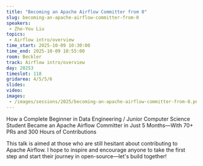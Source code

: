 ```yaml
---
title: "Becoming an Apache Airflow Committer from 0"
slug: becoming-an-apache-airflow-committer-from-0
speakers:
 - Zhe-You Liu
topics:
 - Airflow intro/overview
time_start: 2025-10-09 10:30:00
time_end: 2025-10-09 10:55:00
room: Beckler
track: Airflow intro/overview
day: 20253
timeslot: 118
gridarea: 4/5/5/6
slides:
video:
images:
 - /images/sessions/2025/becoming-an-apache-airflow-committer-from-0.png
---
```


How a Complete Beginner in Data Engineering / Junior Computer Science Student Became an Apache Airflow Committer in Just 5 Months—With 70+ PRs and 300 Hours of Contributions

This talk is aimed at those who are still hesitant about contributing to Apache Airflow. I hope to inspire and encourage anyone to take the first step and start their journey in open-source—let's build together!